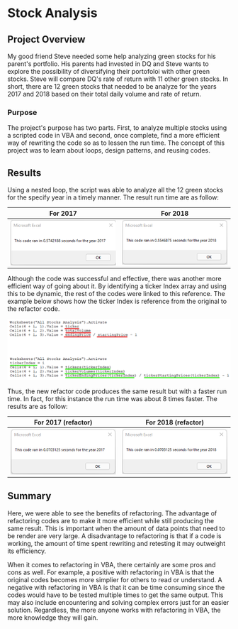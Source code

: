 # Stock Analysis
## Project Overview
My good friend Steve needed some help analyzing green stocks for his parent's portfolio. His parents had invested in DQ and Steve wants to explore the possibility of diversifying their portofoloi with other green stocks. Steve will compare DQ's rate of return with 11 other green stocks. In short, there are 12 green stocks that needed to be analyze for the years 2017 and 2018 based on their total daily volume and rate of return. 
### Purpose
The project's purpose has two parts. First, to analyze multiple stocks using a scripted code in VBA and second, once complete, find a more efficient way of rewriting the code so as to lessen the run time. The concept of this project was to learn about loops, design patterns, and reusing codes. 
## Results
Using a nested loop, the script was able to analyze all the 12 green stocks for the specify year in a timely manner. The result run time are as follow:

| For 2017 | For 2018 |
| :---:    | :---:  |     
| <img src = "Resources/normal_2017.png" width = 300>  |  <img src = "Resources/normal_2018.png" width = 300> |

Although the code was successful and effective, there was another more efficient way of going about it. By identifying a ticker Index array and using this to be dynamic, the rest of the codes were linked to this reference. The example below shows how the ticker Index is reference from the original to the refactor code.

<img src = "Resources/ticker.png" width = 900>

Thus, the new refactor code produces the same result but with a faster run time. In fact, for this instance the run time was about 8 times faster. The results are as follow:

| For 2017 (refactor) | For 2018 (refactor) |
| :---:     | :---:  |    
| <img src = "Resources/VBA_Challenge_2017.png" width = 300>  | <img src = "Resources/VBA_Challenge_2018.png" width = 300>  |

## Summary
Here, we were able to see the benefits of refactoring. The advantage of refactoring codes are to make it more efficient while still producing the same result. This is important when the amount of data points that need to be render are very large. A disadvantage to refactoring is that if a code is working, the amount of time spent rewriting and retesting it may outweight its efficiency.

When it comes to refactoring in VBA, there certainly are some pros and cons as well. For example, a positive with refactoring in VBA is that the original codes becomes more simplier for others to read or understand. A negative with refactoring in VBA is that it can be time consuming since the codes would have to be tested multiple times to get the same output. This may also include encountering and solving complex errors just for an easier solution. Regardless, the more anyone works with refactoring in VBA, the more knowledge they will gain.    
